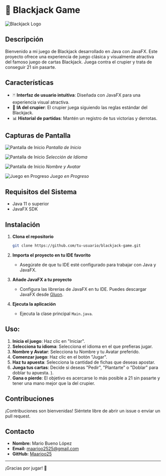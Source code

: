 # 🎲 Blackjack Game

![Blackjack Logo](./assets/icon.png)

## Descripción

Bienvenido a mi juego de Blackjack desarrollado en Java con JavaFX. Este proyecto ofrece una experiencia de juego clásica y visualmente atractiva del famoso juego de cartas Blackjack. Juega contra el crupier y trata de conseguir 21 sin pasarte.

## Características

- 🃏 **Interfaz de usuario intuitiva**: Diseñada con JavaFX para una experiencia visual atractiva.
- 🤖 **IA del crupier**: El crupier juega siguiendo las reglas estándar del Blackjack.
- 📊 **Historial de partidas**: Mantén un registro de tus victorias y derrotas.

## Capturas de Pantalla

![Pantalla de Inicio](./assets/Pantalla_Inicio.png)
*Pantalla de Inicio*

![Pantalla de Inicio](./assets/Idioma.png)
*Selección de Idioma*

![Pantalla de Inicio](./assets/Nombre_Avatar.png)
*Nombre y Avatar*

![Juego en Progreso](./assets/Tablero.png)
*Juego en Progreso*

## Requisitos del Sistema

- Java 11 o superior
- JavaFX SDK

## Instalación

1. **Clona el repositorio**
    ```sh
    git clone https://github.com/tu-usuario/blackjack-game.git
    ```
2. **Importa el proyecto en tu IDE favorito**
    - Asegúrate de que tu IDE esté configurado para trabajar con Java y JavaFX.

3. **Añade JavaFX a tu proyecto**
    - Configura las librerías de JavaFX en tu IDE. Puedes descargar JavaFX desde [Gluon](https://gluonhq.com/products/javafx/).

4. **Ejecuta la aplicación**
    - Ejecuta la clase principal `Main.java`.

## Uso:

1. **Inicia el juego**: Haz clic en "Iniciar".
2. **Selecciona tu idioma**: Selecciona el idioma en el que prefieras jugar.
3. **Nombre y Avatar**: Selecciona tu Nombre y tu Avatar preferido.
4. **Comenzar juego**: Haz clic en el botón "Jugar".
5. **Haz tu apuesta**: Selecciona la cantidad de fichas que deseas apostar.
6. **Juega tus cartas**: Decide si deseas "Pedir", "Plantarte" o "Doblar" para doblar tu apuesta. ).
7. **Gana o pierde**: El objetivo es acercarse lo más posible a 21 sin pasarte y tener una mano mejor que la del crupier.

## Contribuciones

¡Contribuciones son bienvenidas! Siéntete libre de abrir un issue o enviar un pull request.

## Contacto

- **Nombre:** Mario Bueno López
- **Email:** maarioo2525@gmail.com
- **GitHub:** [Maarioo25](https://github.com/Maarioo25)

---

¡Gracias por jugar! 🎉
